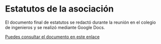 Estatutos de la asociación
==========================

El documento final de estatutos se redactó durante la reunión en el colegio de ingenieros y se realizó mediante Google Docs.

[Puedes consultar el documento en este enlace](https://docs.google.com/document/d/1SZwqttOUvPjrr5YAuRwHyKMsTxUzkpWmJM52FaI9JUA/edit?usp=sharing)
